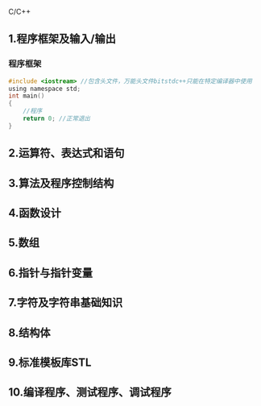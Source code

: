 C/C++

## 1.程序框架及输入/输出

### 程序框架

```c
#include <iostream> //包含头文件，万能头文件bitstdc++只能在特定编译器中使用
using namespace std;
int main()
{
    //程序
    return 0; //正常退出
}
```



## 2.运算符、表达式和语句

## 3.算法及程序控制结构



## 4.函数设计



## 5.数组



## 6.指针与指针变量



## 7.字符及字符串基础知识



## 8.结构体

## 9.标准模板库STL

## 10.编译程序、测试程序、调试程序